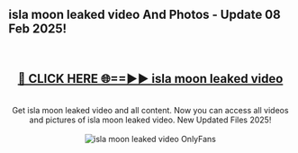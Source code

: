 <h2>isla moon leaked video And Photos - Update 08 Feb 2025!</h2>
<br>
<div align="center">
<h2><a href="https://cutt.ly/te57wshS" rel="nofollow">🔴 CLICK HERE 🌐==►► isla moon leaked video</a></h2>
<br>
Get isla moon leaked video and all content. Now you can access all videos and pictures of isla moon leaked video. New Updated Files 2025!
<br>
<br>
<a href="https://cutt.ly/te57wshS" rel="nofollow" data-target="animated-image.originalLink"><img src="https://i.ibb.co.com/WyWwxjT/player-gif2.gif" alt="isla moon leaked video OnlyFans" style="max-width: 100%; display: inline-block;" data-target="animated-image.originalImage"></a>
</div>
<br>